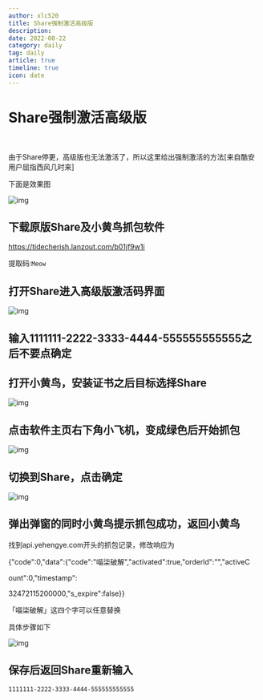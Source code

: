 ```yaml
---
author: xlc520
title: Share强制激活高级版
description: 
date: 2022-08-22
category: daily
tag: daily
article: true
timeline: true
icon: date
---
```


# Share强制激活高级版

​

由于Share停更，高级版也无法激活了，所以这里给出强制激活的方法[来自酷安用户屈指西风几时来]

下面是效果图

![img](https://bitbucket.org/xlc520/blogasset/raw/main/images3//Screenshot_20220501_120140_com.hengye.share.jpg)

## 下载原版Share及小黄鸟抓包软件

https://tidecherish.lanzout.com/b01jf9w1i

提取码:`Meow`

## 打开Share进入高级版激活码界面

![img](https://bitbucket.org/xlc520/blogasset/raw/main/images3//Screenshot_20220501_120738_com.hengye.share.jpg)

## 输入1111111-2222-3333-4444-555555555555之后不要点确定

## 打开小黄鸟，安装证书之后目标选择Share

![img](https://bitbucket.org/xlc520/blogasset/raw/main/images3//Screenshot_20220501_121008_com.guoshi.httpcanary.premium_edit_104977836891272.jpg)

## 点击软件主页右下角小飞机，变成绿色后开始抓包

![img](https://bitbucket.org/xlc520/blogasset/raw/main/images3//Screenshot_20220501_121123_com.guoshi.httpcanary.premium_edit_104993550089707.jpg)

## 切换到Share，点击确定

![img](https://bitbucket.org/xlc520/blogasset/raw/main/images3//Screenshot_20220501_121353_com.hengye.share.jpg)

## 弹出弹窗的同时小黄鸟提示抓包成功，返回小黄鸟

找到api.yehengye.com开头的抓包记录，修改响应为

{"code":0,"data":{"code":"喵柒破解","activated":true,"orderld":"","activeC

ount":0,"timestamp":

32472115200000,"s_expire":false}}

「喵柒破解」这四个字可以任意替换

具体步骤如下

![img](https://bitbucket.org/xlc520/blogasset/raw/main/images3//result-2022-05-01-12-23-34.png)

## 保存后返回Share重新输入

```
1111111-2222-3333-4444-555555555555
```